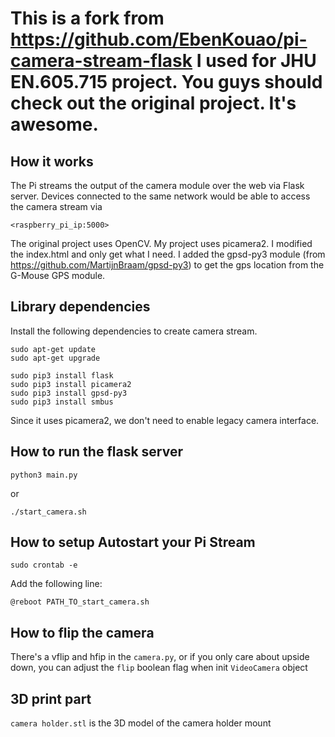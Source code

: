 # This is a fork from https://github.com/EbenKouao/pi-camera-stream-flask I used for JHU EN.605.715 project. You guys should check out the original project. It's awesome.

## How it works
The Pi streams the output of the camera module over the web via Flask server. Devices connected to the same network would be able to access the camera stream via

```
<raspberry_pi_ip:5000>
```
The original project uses OpenCV. My project uses picamera2.
I modified the index.html and only get what I need.
I added the gpsd-py3 module (from https://github.com/MartijnBraam/gpsd-py3) to get the gps location from the G-Mouse GPS module.

## Library dependencies
Install the following dependencies to create camera stream.

```
sudo apt-get update
sudo apt-get upgrade

sudo pip3 install flask
sudo pip3 install picamera2
sudo pip3 install gpsd-py3
sudo pip3 install smbus
```

Since it uses picamera2, we don't need to enable legacy camera interface.

## How to run the flask server
```
python3 main.py
```

or 

```
./start_camera.sh
```

## How to setup Autostart your Pi Stream

```
sudo crontab -e
```

Add the following line:
```
@reboot PATH_TO_start_camera.sh
```

## How to flip the camera

There's a vflip and hfip in the `camera.py`, or if you only care about upside down, you can adjust the `flip` boolean flag when init `VideoCamera` object 

## 3D print part

`camera holder.stl` is the 3D model of the camera holder mount
